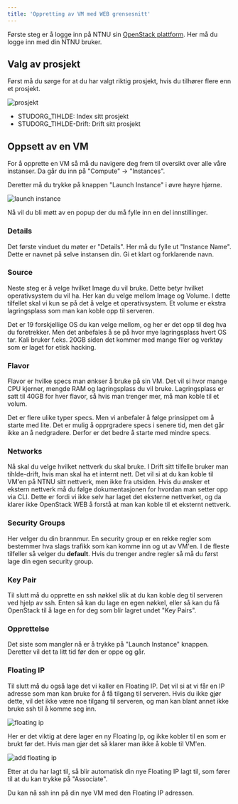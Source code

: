 ```yaml
---
title: 'Oppretting av VM med WEB grensesnitt'
---
```


Første steg er å logge inn på NTNU sin [OpenStack plattform](https://stack.it.ntnu.no). Her må du logge inn med din NTNU bruker.

## Valg av prosjekt

Først må du sørge for at du har valgt riktig prosjekt, hvis du tilhører flere enn et prosjekt.

![prosjekt](https://tihldestorage.blob.core.windows.net/codex/project.png)

- STUDORG_TIHLDE: Index sitt prosjekt
- STUDORG_TIHLDE-Drift: Drift sitt prosjekt

## Oppsett av en VM

For å opprette en VM så må du navigere deg frem til oversikt over alle våre instanser. Da går du inn på "Compute" -> "Instances".

Deretter må du trykke på knappen "Launch Instance" i øvre høyre hjørne.

![launch instance](https://tihldestorage.blob.core.windows.net/codex/launch_instance.png)

Nå vil du bli møtt av en popup der du må fylle inn en del innstillinger.

### Details

Det første vinduet du møter er "Details". Her må du fylle ut "Instance Name". Dette er navnet på selve instansen din. Gi et klart og forklarende navn.

### Source

Neste steg er å velge hvilket Image du vil bruke. Dette betyr hvilket operativsystem du vil ha. Her kan du velge mellom Image og Volume. I dette tilfellet skal vi kun se på det å velge et operativsystem. Et volume er ekstra lagringsplass som man kan koble opp til serveren.

Det er 19 forskjellige OS du kan velge mellom, og her er det opp til deg hva du foretrekker. Men det anbefales å se på hvor mye lagringsplass hvert OS tar. Kali bruker f.eks. 20GB siden det kommer med mange filer og verktøy som er laget for etisk hacking.

### Flavor

Flavor er hvilke specs man ønkser å bruke på sin VM. Det vil si hvor mange CPU kjerner, mengde RAM og lagringsplass du vil bruke. Lagringsplass er satt til 40GB for hver flavor, så hvis man trenger mer, må man koble til et volum.

Det er flere ulike typer specs. Men vi anbefaler å følge prinsippet om å starte med lite. Det er mulig å opprgradere specs i senere tid, men det går ikke an å nedgradere. Derfor er det bedre å starte med mindre specs.

### Networks

Nå skal du velge hvilket nettverk du skal bruke. I Drift sitt tilfelle bruker man tihlde-drift, hvis man skal ha et internt nett. Det vil si at du kan koble til VM'en på NTNU sitt nettverk, men ikke fra utsiden. Hvis du ønsker et ekstern nettverk må du følge dokumentasjonen for hvordan man setter opp via CLI. Dette er fordi vi ikke selv har laget det eksterne nettverket, og da klarer ikke OpenStack WEB å forstå at man kan koble til et eksternt nettverk.

### Security Groups

Her velger du din brannmur. En security group er en rekke regler som bestemmer hva slags trafikk som kan komme inn og ut av VM'en. I de fleste tilfeller så velger du **default**. Hvis du trenger andre regler så må du først lage din egen security group.

### Key Pair

Til slutt må du opprette en ssh nøkkel slik at du kan koble deg til serveren ved hjelp av ssh. Enten så kan du lage en egen nøkkel, eller så kan du få OpenStack til å lage en for deg som blir lagret undet "Key Pairs".

### Opprettelse

Det siste som mangler nå er å trykke på "Launch Instance" knappen. Deretter vil det ta litt tid før den er oppe og går.

### Floating IP

Til slutt må du også lage det vi kaller en Floating IP. Det vil si at vi får en IP adresse som man kan bruke for å få tilgang til serveren. Hvis du ikke gjør dette, vil det ikke være noe tilgang til serveren, og man kan blant annet ikke bruke ssh til å komme seg inn.

![floating ip](https://tihldestorage.blob.core.windows.net/codex/floating-ip.png)

Her er det viktig at dere lager en ny Floating Ip, og ikke kobler til en som er brukt før det. Hvis man gjør det så klarer man ikke å koble til VM'en.

![add floating ip](https://tihldestorage.blob.core.windows.net/codex/add.png)

Etter at du har lagt til, så blir automatisk din nye Floating IP lagt til, som fører til at du kan trykke på "Associate".

Du kan nå ssh inn på din nye VM med den Floating IP adressen.
